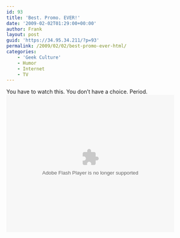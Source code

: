 ```yaml
---
id: 93
title: 'Best. Promo. EVER!'
date: '2009-02-02T01:29:00+00:00'
author: Frank
layout: post
guid: 'https://34.95.34.211/?p=93'
permalink: /2009/02/02/best-promo-ever-html/
categories:
    - 'Geek Culture'
    - Humor
    - Internet
    - TV
---
```


You have to watch this. You don’t have a choice. Period.  
<embed allowfullscreen="true" allowscriptaccess="always" height="360" src="http://blip.tv/play/gcN76foxhPpK" type="application/x-shockwave-flash" width="440"></embed>
